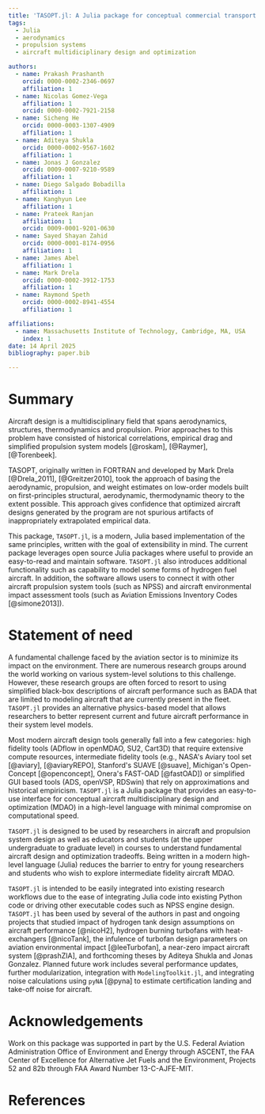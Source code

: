 ```yaml
---
title: 'TASOPT.jl: A Julia package for conceptual commercial transport aircraft design'
tags:
  - Julia
  - aerodynamics
  - propulsion systems
  - aircraft multidiciplinary design and optimization

authors:
  - name: Prakash Prashanth
    orcid: 0000-0002-2346-0697
    affiliation: 1
  - name: Nicolas Gomez-Vega
    affiliation: 1
    orcid: 0000-0002-7921-2158
  - name: Sicheng He
    orcid: 0000-0003-1307-4909
    affiliation: 1
  - name: Aditeya Shukla
    orcid: 0000-0002-9567-1602
    affiliation: 1
  - name: Jonas J Gonzalez
    orcid: 0009-0007-9210-9589
    affiliation: 1
  - name: Diego Salgado Bobadilla
    affiliation: 1
  - name: Kanghyun Lee
    affiliation: 1
  - name: Prateek Ranjan
    affiliation: 1
    orcid: 0009-0001-9201-0630
  - name: Sayed Shayan Zahid
    orcid: 0000-0001-8174-0956
    affiliation: 1
  - name: James Abel
    affiliation: 1
  - name: Mark Drela
    orcid: 0000-0002-3912-1753
    affiliation: 1
  - name: Raymond Speth
    orcid: 0000-0002-8941-4554
    affiliation: 1

affiliations:
  - name: Massachusetts Institute of Technology, Cambridge, MA, USA
    index: 1
date: 14 April 2025
bibliography: paper.bib

---
```


# Summary

Aircraft design is a multidisciplinary field that spans aerodynamics, structures, thermodynamics and propulsion. Prior approaches to this problem have consisted of historical correlations, empirical drag and simplified propulsion system models [@roskam], [@Raymer], [@Torenbeek]. 

TASOPT, originally written in FORTRAN and developed by Mark Drela [@Drela_2011], [@Greitzer2010], took the approach of basing the aerodynamic, propulsion, and weight estimates on low-order models built on first-principles structural, aerodynamic, thermodynamic theory to the extent possible. This approach gives confidence that optimized aircraft designs generated by the program are not spurious artifacts of inappropriately extrapolated empirical data. 

This package, `TASOPT.jl`, is a modern, Julia based implementation of the same principles, written with the goal of extensibility in mind. The current package leverages open source Julia packages where useful to provide an easy-to-read and maintain software. `TASOPT.jl` also introduces additional functionality such as capability to model some forms of hydrogen fuel aircraft. In addition, the software allows users to connect it with other aircraft propulsion system tools (such as NPSS) and aircraft environmental impact assessment tools (such as Aviation Emissions Inventory Codes [@simone2013]).

# Statement of need

A fundamental challenge faced by the aviation sector is to minimize its impact on the environment. There are numerous research groups around the world working on various system-level solutions to this challenge. However, these research groups are often forced to resort to using simplified black-box descriptions of aircraft performance such as BADA that are limited to modeling aircraft that are currently present in the fleet. `TASOPT.jl` provides an alternative physics-based model that allows researchers to better represent current and future aircraft performance in their system level models.

Most modern aircraft design tools generally fall into a few categories: high fidelity tools (ADflow in openMDAO, SU2, Cart3D) that require extensive compute resources, intermediate fidelity tools (e.g., NASA's Aviary tool set [@aviary], [@aviaryREPO], Stanford's SUAVE [@suave], Michigan's Open-Concept [@openconcept], Onera's FAST-OAD [@fastOAD]) or simplified GUI based tools (ADS, openVSP, RDSwin) that rely on approximations and historical empiricism.  `TASOPT.jl` is a Julia package that provides an easy-to-use interface for conceptual aircraft multidisciplinary design and optimization (MDAO) in a high-level language with minimal compromise on computational speed. 

`TASOPT.jl` is designed to be used by researchers in aircraft and propulsion system design as well as educators and students (at the upper undergraduate to graduate level) in courses to understand fundamental aircraft design and optimization tradeoffs. Being written in a modern high-level language (Julia) reduces the barrier to entry for young researchers and students who wish to explore intermediate fidelity aircraft MDAO.

`TASOPT.jl` is intended to be easily integrated into existing research workflows due to the ease of integrating Julia code into existing Python code or driving other executable codes such as NPSS engine design. `TASOPT.jl` has been used by several of the authors in past and ongoing projects that studied impact of hydrogen tank design assumptions on aircraft performance [@nicoH2], hydrogen burning turbofans with heat-exchangers [@nicoTank], the infulence of turbofan design parameters on aviation environmental impact [@leeTurbofan], a near-zero impact aircraft system [@prashZIA], and forthcoming theses by Aditeya Shukla and Jonas Gonzalez. Planned future work includes several performance updates, further modularization, integration with `ModelingToolkit.jl`, and integrating noise calculations using `pyNA` [@pyna] to estimate certification landing and take-off noise for aircraft. 

# Acknowledgements

Work on this package was supported in part by the U.S. Federal Aviation Administration Office of Environment and Energy through ASCENT, the FAA Center of Excellence for Alternative Jet Fuels and the Environment, Projects 52 and 82b through FAA Award Number 13-C-AJFE-MIT.

# References
